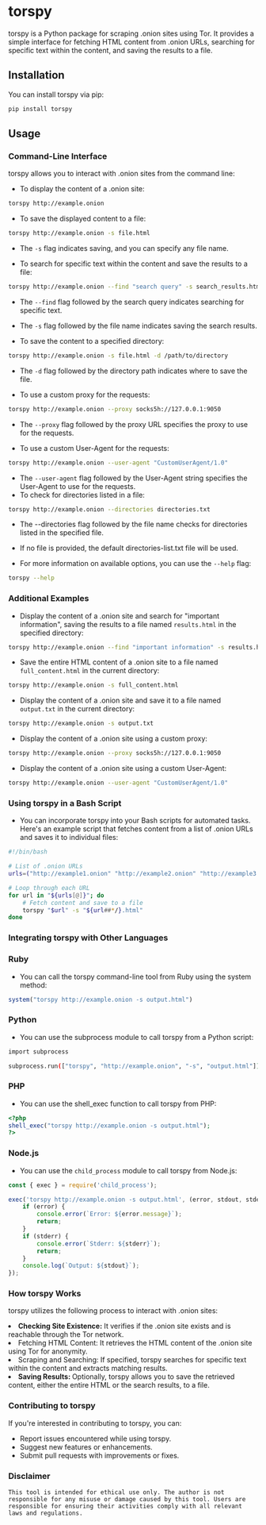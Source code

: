 # torspy

torspy is a Python package for scraping .onion sites using Tor. It provides a simple interface for fetching HTML content from .onion URLs, searching for specific text within the content, and saving the results to a file.

## Installation

You can install torspy via pip:

```sh
pip install torspy
```
## Usage
### Command-Line Interface
torspy allows you to interact with .onion sites from the command line:

- To display the content of a .onion site:
```sh
torspy http://example.onion
```
- To save the displayed content to a file:
```sh
torspy http://example.onion -s file.html
```
- The `-s` flag indicates saving, and you can specify any file name.

- To search for specific text within the content and save the results to a file:
```sh
torspy http://example.onion --find "search query" -s search_results.html
```
- The `--find` flag followed by the search query indicates searching for specific text.

- The `-s` flag followed by the file name indicates saving the search results.

- To save the content to a specified directory:
```sh
torspy http://example.onion -s file.html -d /path/to/directory
```
- The `-d` flag followed by the directory path indicates where to save the file.

- To use a custom proxy for the requests:
```sh
torspy http://example.onion --proxy socks5h://127.0.0.1:9050
```
- The `--proxy` flag followed by the proxy URL specifies the proxy to use for the requests.

- To use a custom User-Agent for the requests:
```sh
torspy http://example.onion --user-agent "CustomUserAgent/1.0"
```
- The `--user-agent` flag followed by the User-Agent string specifies the User-Agent to use for the requests.
- To check for directories listed in a file:
```sh
torspy http://example.onion --directories directories.txt
```
- The --directories flag followed by the file name checks for directories listed in the specified file.

- If no file is provided, the default directories-list.txt file will be used.
- For more information on available options, you can use the `--help` flag:
```sh
torspy --help
```
### Additional Examples
- Display the content of a .onion site and search for "important information", saving the results to a file named `results.html` in the specified directory:
```sh
torspy http://example.onion --find "important information" -s results.html -d /path/to/directory
```
- Save the entire HTML content of a .onion site to a file named `full_content.html` in the current directory:
```sh
torspy http://example.onion -s full_content.html
```
- Display the content of a .onion site and save it to a file named `output.txt` in the current directory:
```sh
torspy http://example.onion -s output.txt
```
- Display the content of a .onion site using a custom proxy:
```sh
torspy http://example.onion --proxy socks5h://127.0.0.1:9050
```
- Display the content of a .onion site using a custom User-Agent:
```sh
torspy http://example.onion --user-agent "CustomUserAgent/1.0"
```
### Using torspy in a Bash Script
- You can incorporate torspy into your Bash scripts for automated tasks. Here's an example script that fetches content from a list of .onion URLs and saves it to individual files:
```sh
#!/bin/bash

# List of .onion URLs
urls=("http://example1.onion" "http://example2.onion" "http://example3.onion")

# Loop through each URL
for url in "${urls[@]}"; do
    # Fetch content and save to a file
    torspy "$url" -s "${url##*/}.html"
done
```
### Integrating torspy with Other Languages
### Ruby
- You can call the torspy command-line tool from Ruby using the system method:
```ruby
system("torspy http://example.onion -s output.html")
```
### Python
- You can use the subprocess module to call torspy from a Python script:
```sh
import subprocess

subprocess.run(["torspy", "http://example.onion", "-s", "output.html"])
```
### PHP
- You can use the shell_exec function to call torspy from PHP:
```php
<?php
shell_exec("torspy http://example.onion -s output.html");
?>
```
### Node.js
- You can use the `child_process` module to call torspy from Node.js:
```js
const { exec } = require('child_process');

exec('torspy http://example.onion -s output.html', (error, stdout, stderr) => {
    if (error) {
        console.error(`Error: ${error.message}`);
        return;
    }
    if (stderr) {
        console.error(`Stderr: ${stderr}`);
        return;
    }
    console.log(`Output: ${stdout}`);
});
```
### How torspy Works
torspy utilizes the following process to interact with .onion sites:

<li><b>Checking Site Existence:</b> It verifies if the .onion site exists and is reachable through the Tor network.</li>

<li><b></b>Fetching HTML Content: </b>It retrieves the HTML content of the .onion site using Tor for anonymity.</li>

<li><b></b>Scraping and Searching:</b> If specified, torspy searches for specific text within the content and extracts matching results.</li>

<li><b>Saving Results: </b>Optionally, torspy allows you to save the retrieved content, either the entire HTML or the search results, to a file.</li>

### Contributing to torspy
If you're interested in contributing to torspy, you can:

- Report issues encountered while using torspy.
- Suggest new features or enhancements.
- Submit pull requests with improvements or fixes.

### Disclaimer
```
This tool is intended for ethical use only. The author is not responsible for any misuse or damage caused by this tool. Users are responsible for ensuring their activities comply with all relevant laws and regulations.
```
